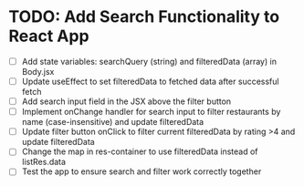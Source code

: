 # TODO: Add Search Functionality to React App

- [ ] Add state variables: searchQuery (string) and filteredData (array) in Body.jsx
- [ ] Update useEffect to set filteredData to fetched data after successful fetch
- [ ] Add search input field in the JSX above the filter button
- [ ] Implement onChange handler for search input to filter restaurants by name (case-insensitive) and update filteredData
- [ ] Update filter button onClick to filter current filteredData by rating >4 and update filteredData
- [ ] Change the map in res-container to use filteredData instead of listRes.data
- [ ] Test the app to ensure search and filter work correctly together
